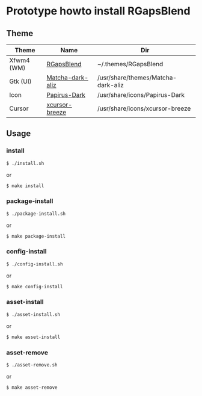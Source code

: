 
# Prototype howto install RGapsBlend
## Theme

| Theme | Name | Dir |
| --- | --- | --- |
| Xfwm4 (WM) | [RGapsBlend](https://github.com/Drzaln/Nema/tree/master/RGapsBlend) | ~/.themes/RGapsBlend |
| Gtk (UI) | [Matcha-dark-aliz](https://discover.manjaro.org/packages/matcha-gtk-theme) | /usr/share/themes/Matcha-dark-aliz |
| Icon | [Papirus-Dark](https://discover.manjaro.org/packages/papirus-icon-theme) | /usr/share/icons/Papirus-Dark |
| Cursor | [xcursor-breeze](https://discover.manjaro.org/packages/xcursor-breeze) | /usr/share/icons/xcursor-breeze |



## Usage

### install

``` sh
$ ./install.sh
```

or

``` sh
$ make install
```


### package-install

``` sh
$ ./package-install.sh
```

or

``` sh
$ make package-install
```


### config-install

``` sh
$ ./config-install.sh
```

or

``` sh
$ make config-install
```


### asset-install

``` sh
$ ./asset-install.sh
```

or

``` sh
$ make asset-install
```


### asset-remove

``` sh
$ ./asset-remove.sh
```

or

``` sh
$ make asset-remove
```
